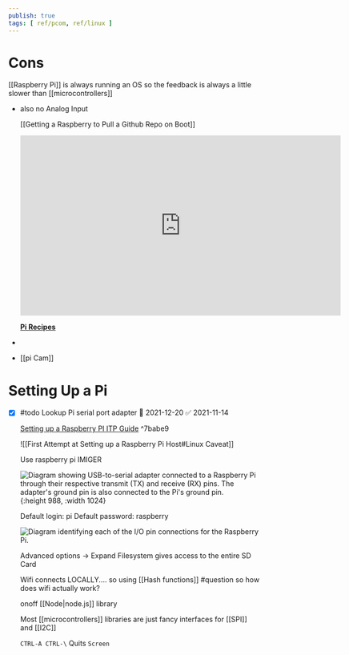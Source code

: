 ```yaml
---
publish: true 
tags: [ ref/pcom, ref/linux ]
---
```


# Cons
[[Raspberry Pi]] is always running an OS so the feedback is always a little slower than  [[microcontrollers]]
- also no Analog Input
  
  [[Getting a Raspberry to Pull a Github Repo on Boot]]
  
  <iframe title="vimeo-player" src="https://player.vimeo.com/video/267634882" width="640" height="360" frameborder="0" allowfullscreen></iframe>
  
  
  **[Pi Recipes](https://tigoe.github.io/PiRecipes/)**
-
- [[pi Cam]]
# Setting Up a Pi
- [x] #todo Lookup Pi serial port adapter 📅 2021-12-20 ✅ 2021-11-14
  
  [Setting up a Raspberry PI  ITP Guide](https://itp.nyu.edu/networks/setting-up-a-raspberry-pi/) ^7babe9
  
  
  ![[First Attempt at Setting up a Raspberry Pi Host#Linux Caveat]]
  
  
  Use raspberry pi IMIGER
  
  ![Diagram showing USB-to-serial adapter connected to a Raspberry Pi through their respective transmit (TX) and receive (RX) pins. The adapter's ground pin is also connected to the Pi's ground pin.](https://itp.nyu.edu/networks/wp-content/uploads/2017/06/pi_serial_bb-1024x980.png){:height 988, :width 1024}
  
  Default login: pi
  Default password: raspberry
  
  ![Diagram identifying each of the I/O pin connections for the Raspberry Pi.](https://itp.nyu.edu/networks/wp-content/uploads/2017/06/pi_pinouts-503x1024.png)
  
  Advanced options -> Expand Filesystem gives access to the entire SD Card
  
  Wifi connects LOCALLY.... so using [[Hash functions]] 
  #question so how does wifi actually work?
  
  onoff [[Node|node.js]] library
  
  Most [[microcontrollers]] libraries are just fancy interfaces for [[SPI]] and [[I2C]]
  
  
  `CTRL-A CTRL-\` Quits `Screen`
